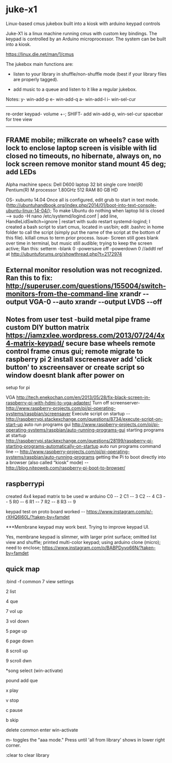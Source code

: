 # juke-x1
Linux-based cmus jukebox built into a kiosk with arduino keypad controls

Juke-X1 is a linux machine running cmus with custom
key bindings. The keypad is controlled by an Arduino
microprocessor. The system can be built into a kiosk.

https://linux.die.net/man/1/cmus

The jukebox main functions are:
- listen to your library in shuffle/non-shuffle mode
(best if your library files are properly tagged).

- add music to a queue and listen to it like a regular jukebox.

Notes:
y-      win-add-p
e-      win-add-q
a-      win-add-l
i-      win-sel-cur

--------------------
re-order keypad- volume +-;
SHIFT- add win-add-p, win-sel-cur
spacebar for tree view

-------------------
FRAME
mobile; milkcrate on wheels?
case with lock to enclose laptop
screen is visible with lid closed
no timeouts, no hibernate, always on, no lock screen
remove monitor stand
mount 45 deg; add LEDs
--------------------
Alpha machine specs:
Dell D600 laptop 
32 bit single core
Intel(R) Pentium(R) M processor 1.80GHz
512 RAM
80 GB HD

OS- xubuntu 14.04
Once all is configured, edit grub to start in text mode.
(http://ubuntuhandbook.org/index.php/2014/01/boot-into-text-console-ubuntu-linux-14-04/);
To make Ubuntu do nothing when laptop lid is closed -->
sudo -H nano /etc/systemd/logind.conf | add line, HandleLidSwitch=ignore | restart with sudo restart systemd-logind;
I created a bash script to start cmus, located in usr/bin; edit .bashrc in home folder to call the script (simply put the name of the script at the bottom of this file). killall cmus to term prior process.
Issue-
Screen still goes blank over time in terminal, but music still audible; trying to keep the screen active; 
Ran this:
setterm -blank 0 -powersave off -powerdown 0
//addtl ref at http://ubuntuforums.org/showthread.php?t=2172974

External monitor resolution was not recognized. Ran this to fix:
http://superuser.com/questions/155004/switch-monitors-from-the-command-line
xrandr --output VGA-0 --auto
xrandr --output LVDS --off
-----
Notes from user test
-build metal pipe frame
custom DIY button matrix
https://iamzxlee.wordpress.com/2013/07/24/4x4-matrix-keypad/
secure base
wheels
remote control frame
cmus gui; remote
migrate to raspberry pi 2
install xscreensaver
add 'click button' to xscreensaver
or create script so window doesnt blank after power on
---
setup for pi

VGA http://tech.enekochan.com/en/2013/05/28/fix-black-screen-in-raspberry-pi-with-hdmi-to-vga-adapter/
Turn off screenserver- http://www.raspberry-projects.com/pi/pi-operating-systems/raspbian/screensaver
Execute script on startup -- http://raspberrypi.stackexchange.com/questions/8734/execute-script-on-start-up
auto run programs gui http://www.raspberry-projects.com/pi/pi-operating-systems/raspbian/auto-running-programs-gui
starting programs at startup http://raspberrypi.stackexchange.com/questions/28199/raspberry-pi-starting-programs-automatically-on-startup
auto run programs command line -- http://www.raspberry-projects.com/pi/pi-operating-systems/raspbian/auto-running-programs
getting the Pi to boot directly into a browser (also called “kiosk” mode) -- http://blog.niteoweb.com/raspberry-pi-boot-to-browser/

raspberrypi
-----------
created 4x4 kepad matrix to be used w arduino
C0 -- 2
C1 -- 3
C2 -- 4
C3 -- 5
R0 -- 6
R1 -- 7
R2 -- 8
R3 -- 9

keypad test on proto board worked -- https://www.instagram.com/p/-rXHQ6I60L/?taken-by=famdet

***Membrane keypad may work best. Trying to improve keypad UI. 

Yes, membrane keypad is slimmer, with larger print surface; omitted list view and shuffle; printed multi-color keypad; using arduino clone (micro); need to enclose; https://www.instagram.com/p/BABPDyvo66N/?taken-by=famdet

quick map
----------

:bind -f common 7 view settings



2 list

4 que

7 vol up

3 vol down

5 page up

6 page down

8 scroll up

9 scroll dwn

*song select (win-activate)

pound add que

x play

v stop

c pause

b skip

delete common enter win-activate

m- toggles the "aaa mode." Press until 'all from library' shows in lower right corner.

:clear to clear library


